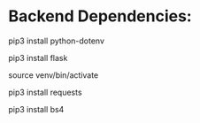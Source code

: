 # Backend Dependencies: 
pip3 install python-dotenv

pip3 install flask

source venv/bin/activate

pip3 install requests

pip3 install bs4
